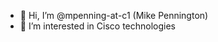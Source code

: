 - 👋 Hi, I’m @mpenning-at-c1 (Mike Pennington)
- 👀 I’m interested in Cisco technologies


<!---
mpenning-at-c1/mpenning-at-c1 is a ✨ special ✨ repository because its `README.md` (this file) appears on your GitHub profile.
You can click the Preview link to take a look at your changes.
--->

